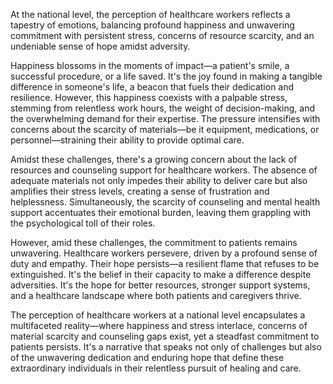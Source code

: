 At the national level, the perception of healthcare workers reflects a tapestry of emotions, balancing profound happiness and unwavering commitment with persistent stress, concerns of resource scarcity, and an undeniable sense of hope amidst adversity.

Happiness blossoms in the moments of impact—a patient's smile, a successful procedure, or a life saved. It's the joy found in making a tangible difference in someone's life, a beacon that fuels their dedication and resilience. However, this happiness coexists with a palpable stress, stemming from relentless work hours, the weight of decision-making, and the overwhelming demand for their expertise. The pressure intensifies with concerns about the scarcity of materials—be it equipment, medications, or personnel—straining their ability to provide optimal care.

Amidst these challenges, there's a growing concern about the lack of resources and counseling support for healthcare workers. The absence of adequate materials not only impedes their ability to deliver care but also amplifies their stress levels, creating a sense of frustration and helplessness. Simultaneously, the scarcity of counseling and mental health support accentuates their emotional burden, leaving them grappling with the psychological toll of their roles.

However, amid these challenges, the commitment to patients remains unwavering. Healthcare workers persevere, driven by a profound sense of duty and empathy. Their hope persists—a resilient flame that refuses to be extinguished. It's the belief in their capacity to make a difference despite adversities. It's the hope for better resources, stronger support systems, and a healthcare landscape where both patients and caregivers thrive.

The perception of healthcare workers at a national level encapsulates a multifaceted reality—where happiness and stress interlace, concerns of material scarcity and counseling gaps exist, yet a steadfast commitment to patients persists. It's a narrative that speaks not only of challenges but also of the unwavering dedication and enduring hope that define these extraordinary individuals in their relentless pursuit of healing and care.
